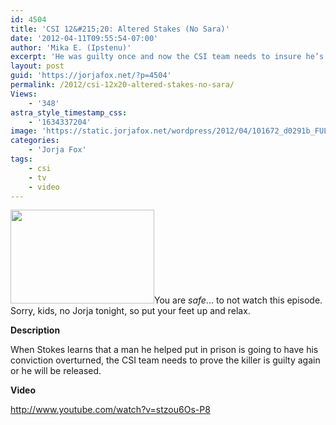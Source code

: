 ```yaml
---
id: 4504
title: 'CSI 12&#215;20: Altered Stakes (No Sara)'
date: '2012-04-11T09:55:54-07:00'
author: 'Mika E. (Ipstenu)'
excerpt: 'He was guilty once and now the CSI team needs to insure he’s guilty again ... just without Sara, tonight at 10pm ET/PT'
layout: post
guid: 'https://jorjafox.net/?p=4504'
permalink: /2012/csi-12x20-altered-stakes-no-sara/
Views:
    - '348'
astra_style_timestamp_css:
    - '1634337204'
image: 'https://static.jorjafox.net/wordpress/2012/04/101672_d0291b_FULL.jpg'
categories:
    - 'Jorja Fox'
tags:
    - csi
    - tv
    - video
---
```


<img class="alignleft size-medium wp-image-4505" title="Altered Stakes" src="//static.jorjafox.net/wordpress/2012/04/101672_d0291b_FULL-230x150.jpg" alt="" width="230" height="150" />You are <em>safe</em>... to not watch this episode. Sorry, kids, no Jorja tonight, so put your feet up and relax.

**Description**

When Stokes learns that a man he helped put in prison is going to have his conviction overturned, the CSI team needs to prove the killer is guilty again or he will be released.

**Video**

http://www.youtube.com/watch?v=stzou6Os-P8
